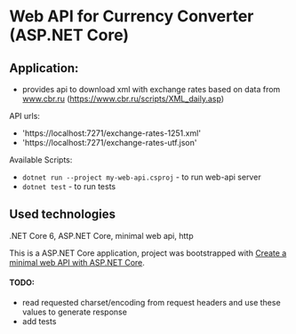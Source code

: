 # Web API for Currency Converter (ASP.NET Core)

## Application:
 - provides api to download xml with exchange rates based on data from www.cbr.ru (https://www.cbr.ru/scripts/XML_daily.asp)

API urls:
- 'https://localhost:7271/exchange-rates-1251.xml'
- 'https://localhost:7271/exchange-rates-utf.json'

Available Scripts:

- `dotnet run --project my-web-api.csproj` - to run web-api server
- `dotnet test` - to run tests
 
## Used technologies
.NET Core 6, ASP.NET Core, minimal web api, http

This is a ASP.NET Core application, project was bootstrapped with [Create a minimal web API with ASP.NET Core](https://docs.microsoft.com/en-us/aspnet/core/tutorials/min-web-api?view=aspnetcore-6.0&tabs=visual-studio).

#### TODO:
- read requested charset/encoding from request headers and use these values to generate response
- add tests
